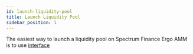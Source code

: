 ```yaml
---
id: launch-liquidity-pool
title: Launch Liquidity Pool
sidebar_position: 1
---
```


The easiest way to launch a liquidity pool on Spectrum Finance Ergo AMM is to use [interface](https://app.spectrum.fi/)